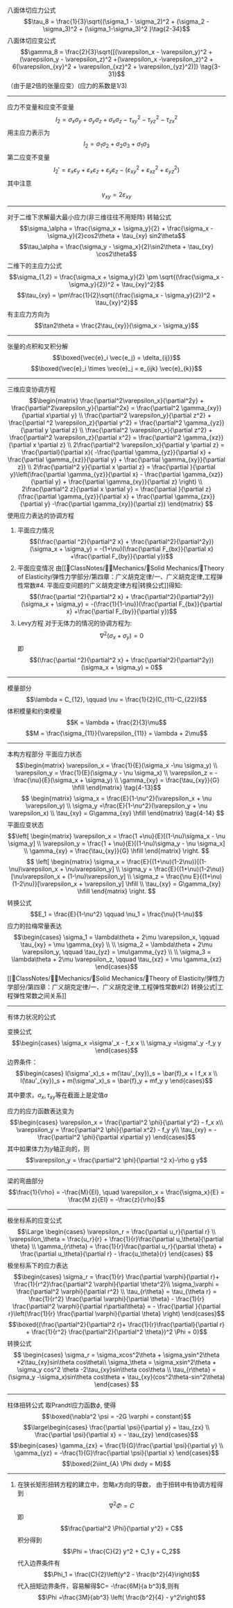 八面体切应力公式
$$\tau_8 = \frac{1}{3}\sqrt{(\sigma_1 - \sigma_2)^2 + (\sigma_2 -\sigma_3)^2 + (\sigma_1-\sigma_3)^2 }\tag{2-34}$$
八面体切应变公式
$$\gamma_8 = \frac{2}{3}\sqrt{[(\varepsilon_x - \varepsilon_y)^2 + (\varepsilon_y - \varepsilon_z)^2 +(\varepsilon_x -\varepsilon_z)^2 + 6(\varepsilon_{xy}^2 + \varepsilon_{xz}^2 + \varepsilon_{yz}^2)]} \tag{3-31}$$
（由于是2倍的张量应变）(应力的系数是1/3)

---

应力不变量和应变不变量
$$I_2 = \sigma_x \sigma_y + \sigma_y \sigma_z  + \sigma_x \sigma_z - \tau_{xy}^2 - \tau_{yz}^2 - \tau_{zx}^2$$
用主应力表示为
$$I_2 = \sigma_1\sigma_2 + \sigma_2\sigma_3+\sigma_1\sigma_3$$
第二应变不变量
$$I_2' = \varepsilon_x \varepsilon_y + \varepsilon_x\varepsilon_z + \varepsilon_y \varepsilon_z -(\varepsilon_{xy}^2+ \varepsilon_{xz}^2 + \varepsilon_{yz}^2)$$
其中注意
$$\gamma_{xy} =2\varepsilon_{xy}$$

---
对于二维下求解最大最小应力(非三维往往不用矩阵)
转轴公式
$$\sigma_\alpha = \frac{\sigma_x + \sigma_y}{2} + \frac{\sigma_x -\sigma_y}{2}cos2\theta + \tau_{xy} sin2\theta$$
$$\tau_\alpha = \frac{\sigma_y - \sigma_x}{2}\sin2\theta + \tau_{xy} \cos2\theta$$
二维下的主应力公式
$$\sigma_{1,2} = \frac{\sigma_x + \sigma_y}{2} \pm \sqrt{(\frac{\sigma_x - \sigma_y}{2})^2 + \tau_{xy}^2}$$
$$\tau_{xy} = \pm\frac{1}{2}\sqrt{(\frac{\sigma_x - \sigma_y}{2})^2 + \tau_{xy}^2}$$
有主应力方向为
$$\tan2\theta = \frac{2\tau_{xy}}{\sigma_x - \sigma_y}$$

---

张量的点积和叉积分解
$$\boxed{\vec{e}_i \vec{e_j} = \delta_{ij}}$$
$$\boxed{\vec{e}_i \times \vec{e}_j = e_{ijk} \vec{e}_{k}}$$

---
三维应变协调方程
$$\begin{matrix}
\frac{\partial^2\varepsilon_x}{\partial^2y} + \frac{\partial^2\varepsilon_y}{\partial^2x} = \frac{\partial^2 \gamma_{xy}}{\partial x\partial y} 
\\
\frac{\partial^2 \varepsilon_y}{\partial z^2} + \frac{\partial ^2 \varepsilon_z}{\partial y^2} = \frac{\partial^2 \gamma_{yz}}{\partial y \partial z} 
\\
\frac{\partial^2 \varepsilon_x}{\partial z^2} + \frac{\partial^2 \varepsilon_z}{\partial x^2} = \frac{\partial^2 \gamma_{xz}}{\partial x \partial z} 
\\
2\frac{\partial^2 \varepsilon_x}{\partial y \partial z} = \frac{\partial}{\partial x}( -\frac{\partial \gamma_{yz}}{\partial x} + \frac{\partial \gamma_{xz}}{\partial y} + \frac{\partial \gamma_{xy}}{\partial z}) 
\\
2\frac{\partial^2 y}{\partial x \partial z} = \frac{\partial }{\partial y}\left(\frac{\partial \gamma_{yz}}{\partial x} - \frac{\partial \gamma_{xz}}{\partial y} + \frac{\partial \gamma_{xy}}{\partial z} \right)
\\
2\frac{\partial^2  z}{\partial x \partial y} = \frac{\partial }{\partial z}(\frac{\partial \gamma_{yz}}{\partial x} + \frac{\partial \gamma_{zx}}{\partial y} -\frac{\partial \gamma_{xy}}{\partial z})
\end{matrix} 
$$
使用应力表达的协调方程
1. 平面应力情况
$$(\frac{\partial ^2}{\partial^2 x} + \frac{\partial^2}{\partial^2y})(\sigma_x + \sigma_y) = -(1+\nu)(\frac{\partial F_{bx}}{\partial x} +\frac{\partial F_{by}}{\partial y})$$
2. 平面应变情况
由[[📘ClassNotes/👨‍🔧Mechanics/🕋Solid Mechanics/🔨Theory of Elasticity/弹性力学部分/第四章：广义胡克定律/一、广义胡克定律,工程弹性常数#4. 平面应变问题的广义胡克定律方程|转换公式]]得知:
$$(\frac{\partial ^2}{\partial^2 x} + \frac{\partial^2}{\partial^2y})(\sigma_x + \sigma_y) = -(\frac{1}{1-\nu})(\frac{\partial F_{bx}}{\partial x} +\frac{\partial F_{by}}{\partial y})$$
3. Levy方程
对于无体力的情况的协调方程为: 
$$\nabla^2 (\sigma_x + \sigma_y) = 0$$
即
$$(\frac{\partial ^2}{\partial^2 x} + \frac{\partial^2}{\partial^2y})(\sigma_x + \sigma_y) = 0$$

---
模量部分
$$\lambda = C_{12}, \qquad \nu = \frac{1}{2}(C_{11}-C_{22})$$
体积模量和约束模量
$$K = \lambda + \frac{2}{3}\mu$$
$$M = \frac{\sigma_{11}}{\varepsilon_{11}} = \lambda + 2\mu$$

---
本构方程部分
平面应力状态
$$\begin{matrix}
\varepsilon_x = \frac{1}{E}(\sigma_x -\nu \sigma_y) \\
\varepsilon_y = \frac{1}{E}(\sigma_y - \nu \sigma_x) \\
\varepsilon_z = -\frac{\nu}{E}(\sigma_x + \sigma_y) \\
\gamma_{xy} = \frac{\tau_{xy}}{G} \hfill
\end{matrix} \tag{4-13}$$
$$
\begin{matrix}
\sigma_x = \frac{E}{1-\nu^2}(\varepsilon_x + \nu \varepsilon_y) \\
\sigma_y =\frac{E}{1-\nu^2}(\varepsilon_y + \nu \varepsilon_x) \\
\tau_{xy} = G\gamma_{xy} \hfill
\end{matrix} \tag{4-14}
$$
平面应变状态
$$\left[
\begin{matrix}
\varepsilon_x = \frac{1 +\nu}{E}[(1-\nu)\sigma_x - \nu \sigma_y] \\
\varepsilon_y = \frac{1 + \nu}{E}[(1-\nu)\sigma_y - \nu \sigma_x] \\
\gamma_{xy} = \frac{\tau_{xy}}{G} \hfill
\end{matrix}
\right.
$$
$$
\left[
\begin{matrix}
\sigma_x = \frac{E}{(1+\nu)(1-2\nu)}[(1-\nu)\varepsilon_x + \nu\varepsilon_y] \\
\sigma_y = \frac{E}{(1+\nu)(1-2\nu)}[\nu\varepsilon_x + (1-\nu)\varepsilon_y] \\
\sigma_z = \frac{\nu E}{(1+\nu)(1-2\nu)}[\varepsilon_x + \varepsilon_y] \hfill \\
\tau_{xy} = G\gamma_{xy} \hfill
\end{matrix}
\right.
$$
转换公式
$$E_1 = \frac{E}{1-\nu^2} \qquad \nu_1 = \frac{\nu}{1-\nu}$$
应力的拉梅常量表达
$$\begin{cases}
\sigma_1 = \lambda\theta + 2\mu \varepsilon_x, \qquad \tau_{xy} = \mu \gamma_{xy} \\ \\
\sigma_2 = \lambda\theta + 2\mu \varepsilon_y, \qquad \tau_{yz} = \mu\gamma_{yz} \\ \\
\sigma_3 = \lambda\theta + 2\mu \varepsilon_z, \qquad \tau_{xz} = \mu \gamma_{xz}
\end{cases}$$
[[📘ClassNotes/👨‍🔧Mechanics/🕋Solid Mechanics/🔨Theory of Elasticity/弹性力学部分/第四章：广义胡克定律/一、广义胡克定律,工程弹性常数#(2) 转换公式|工程弹性常数之间关系]]

---
有体力状况的公式

变换公式
$$\begin{cases}
\sigma_x =\sigma'_x - f_x x \\
\sigma_y =\sigma'_y -f_y y
\end{cases}$$
边界条件：
$$\begin{cases}
l(\sigma'_x)_s + m(\tau'_{xy})_s = \bar{f}_x + l f_x x \\
l(\tau'_{xy})_s + m(\sigma'_x)_s = \bar{f}_y + mf_y y
\end{cases}$$

其中要求，$\sigma_x,\tau_{xy}$等在截面上是定值$a$

应力的应力函数表达变为
$$\begin{cases}
\varepsilon_x = \frac{\partial^2 \phi}{\partial y^2} - f_x x\\
\varepsilon_y = \frac{\partial^2 \phi}{\partial x^2} - f_y y\\
\tau_{xy} = -\frac{\partial^2 \phi}{\partial x\partial y}
\end{cases}$$
其中如果体力为$y$轴正向的，则
$$\varepsilon_y = \frac{\partial^2 \phi}{\partial ^2 x}-\rho g y$$

---
梁的弯曲部分
$$\frac{1}{\rho} = -\frac{M}{EI}, \quad \varepsilon_x = \frac{\sigma_x}{E} = \frac{M z}{EI} = -\frac{z}{\rho}$$


---

极坐标系的应变公式
$$\Large
\begin{cases}
\varepsilon_r = \frac{\partial u_r}{\partial r} \\
\varepsilon_\theta = \frac{u_r}{r}  + \frac{1}{r}\frac{\partial u_\theta}{\partial \theta} \\
\gamma_{r\theta} = \frac{1}{r}\frac{\partial u_r}{\partial \theta} + \frac{\partial u_\theta}{\partial r} - \frac{u_\theta}{r}
\end{cases}
$$
极坐标系下的应力表达
$$\begin{cases}
\sigma_r = \frac{1}{r} \frac{\partial \varphi}{\partial r}+ \frac{1}{r^2}\frac{\partial^2 \varphi}{\partial \theta^2}\\
\sigma_\varphi = \frac{\partial^2 \varphi}{\partial r^2} \\
\tau_{r\theta} = \tau_{\theta r} = \frac{1}{r^2} \frac{\partial \varphi}{\partial \theta} - \frac{1}{r} \frac{\partial^2 \varphi}{\partial r\partial\theta} = - \frac{\partial }{\partial r}\left(\frac{1}{r} \frac{\partial \varphi}{\partial \theta} \right)
\end{cases}$$
$$\boxed{(\frac{\partial^2}{\partial^2 r}+ \frac{1}{r}\frac{\partial}{\partial r} + \frac{1}{r^2} \frac{\partial^2}{\partial^2 \theta})^2 \Phi = 0}$$
转换公式
$$
\begin{cases}
\sigma_r = \sigma_xcos^2\theta + \sigma_ysin^2\theta +2\tau_{xy}sin\theta cos\theta\\
\sigma_\theta = \sigma_xsin^2\theta + \sigma_y cos^2 \theta -2\tau_{xy}sin\theta cos\theta \\
\tau_{r\theta} = (\sigma_y -\sigma_x)sin\theta cos\theta + \tau_{xy}(cos^2\theta-sin^2\theta)
\end{cases}
$$

---
柱体扭转公式
取Prandtl应力函数$\phi$, 使得
$$\boxed{\nabla^2 \psi = -2G \varphi = constant}$$
$$\large\begin{cases}
\frac{\partial \psi}{\partial y} =  \tau_{zx} \\
\frac{\partial \psi}{\partial x} =  - \tau_{zy}
\end{cases}$$
$$\begin{cases}
\gamma_{zx} = \frac{1}{G}\frac{\partial \psi}{\partial y} \\
\gamma_{yz} = -\frac{1}{G}\frac{\partial \psi}{\partial x}
\end{cases}$$
$$\boxed{2\iint_{A} \Phi  dxdy = M}$$

---
1. 在狭长矩形扭转方程的建立中，忽略$x$方向的导数， 由于扭转中有协调方程得到 
$$\nabla^2 \Phi = C$$
即
$$\frac{\partial^2 \Phi}{\partial y^2} = C$$
积分得到
$$\Phi = \frac{C}{2} y^2 + C_1 y + C_2$$
代入边界条件有
$$\Phi_1 = \frac{C}{2}\left(y^2 - \frac{b^2}{4}\right)$$
代入扭矩边界条件，容易解得$C= -\frac{6M}{a b^3}$,则有
$$\Phi =\frac{3M}{ab^3} \left( \frac{b^2}{4} - y^2\right)$$
